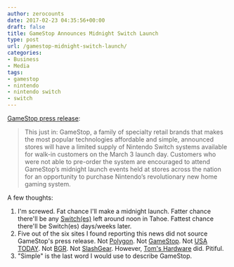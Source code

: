```yaml
---
author: zerocounts
date: 2017-02-23 04:35:56+00:00
draft: false
title: GameStop Announces Midnight Switch Launch
type: post
url: /gamestop-midnight-switch-launch/
categories:
- Business
- Media
tags:
- gamestop
- nintendo
- nintendo switch
- switch
---
```


[GameStop press release](http://investor.gamestop.com/phoenix.zhtml?c=130125&p=irol-newsArticle&ID=2248270):

> This just in: GameStop, a family of specialty retail brands that makes the most popular technologies affordable and simple, announced stores will have a limited supply of Nintendo Switch systems available for walk-in customers on the March 3 launch day. Customers who were not able to pre-order the system are encouraged to attend GameStop’s midnight launch events held at stores across the nation for an opportunity to purchase Nintendo’s revolutionary new home gaming system.

A few thoughts:

1. I'm screwed. Fat chance I'll make a midnight launch. Fatter chance there'll be any [Switch(es)](https://twitter.com/_kylestarr/status/833019191112273920) left around noon in Tahoe. Fattest chance there'll be Switch(es) days/weeks later.
2. Five out of the six sites I found reporting this news did not source GameStop's press release. Not [Polygon](http://www.polygon.com/2017/2/22/14697882/nintendo-switch-launch-gamestop). Not [GameStop](http://www.gamespot.com/articles/limited-supply-of-nintendo-switch-units-will-be-av/1100-6448105/). Not [USA TODAY](http://www.usatoday.com/story/tech/talkingtech/2017/02/22/gamestop-limited-supply-nintendo-switch-consoles-stores/98247398/). Not [BGR](http://bgr.com/2017/02/22/nintendo-switch-gamestop-midnight-launch/). Not [SlashGear](https://www.slashgear.com/gamestop-will-sell-you-a-nintendo-switch-on-launch-day-if-youre-lucky-22475747/). However, [Tom's Hardware](http://www.tomshardware.com/news/gamestop-sell-nintendo-switch-launch,33707.html) did. Pitiful.
3. "Simple" is the last word I would use to describe GameStop.
